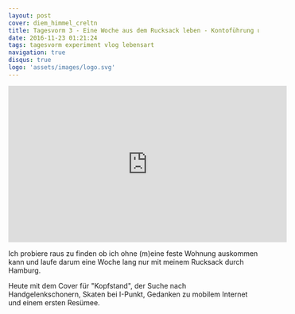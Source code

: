 ```yaml
---
layout: post
cover: diem_himmel_creltn
title: Tagesvorm 3 - Eine Woche aus dem Rucksack leben - Kontoführung und betahaus
date: 2016-11-23 01:21:24
tags: tagesvorm experiment vlog lebensart
navigation: true
disqus: true
logo: 'assets/images/logo.svg'
---
```


<iframe width="560" height="315" src="https://www.youtube.com/embed/N4KbwLHv9gk" frameborder="0" allowfullscreen></iframe>

Ich probiere raus zu finden ob ich ohne (m)eine feste Wohnung auskommen kann und laufe darum eine Woche lang nur mit meinem Rucksack durch Hamburg.

Heute mit dem Cover für "Kopfstand", der Suche nach Handgelenkschonern, Skaten bei I-Punkt, Gedanken zu mobilem Internet und einem ersten Resümee.
